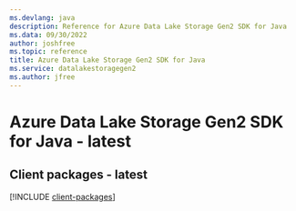 ```yaml
---
ms.devlang: java
description: Reference for Azure Data Lake Storage Gen2 SDK for Java
ms.data: 09/30/2022
author: joshfree
ms.topic: reference
title: Azure Data Lake Storage Gen2 SDK for Java
ms.service: datalakestoragegen2
ms.author: jfree
---
```

# Azure Data Lake Storage Gen2 SDK for Java - latest

## Client packages - latest
[!INCLUDE [client-packages](data-lake-storage-gen2-client-index.md)]